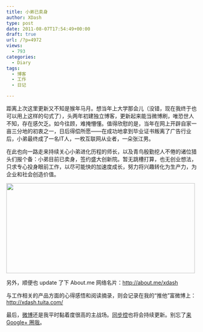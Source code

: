 ```yaml
---
title: 小弟已卖身
author: XDash
type: post
date: 2011-08-07T17:54:49+00:00
draft: true
url: /?p=4972
views:
  - 793
categories:
  - Diary
tags:
  - 博客
  - 工作
  - 日记

---
```

距离上次这里更新又不知是猴年马月。想当年上大学那会儿（没错，现在我终于也可以用上这样的句式了），头两年初建独立博客，更新起来能当微博刷，唯恐世人不知，存在感欠乏。如今往顾，难掩懵懂。值得欣慰的是，当年在网上开辟自家一亩三分地的初衷之一，日后得偿所愿——在成功地拿到毕业证书叛离了广告行业后，小弟最终成了一名IT人，一枚互联网从业者，一朵张江男。

在此也向一路走来持续关心小弟进化历程的师长，以及青鸟殷勤挖人不倦的诸位猎头们报个备：小弟目前已卖身，签约盛大创新院。暂无跳槽打算，也无创业想法，只求专心投身眼前工作，以尽可能快的加速度成长，努力将兴趣转化为生产力，为企业和社会创造价值。

[<img loading="lazy" decoding="async" class="size-full wp-image-4973 alignnone" title="aboutme" src="http://www.fanbing.net/wp-content/uploads/2011/08/aboutme.jpg" alt="" width="499" height="238" />][1]

另外，顺便也 update 了下 About.me 网络名片：<a href="http://about.me/xdash" target="_blank">http://about.me/xdash</a>

与工作相关的产品方面的心得感悟和阅读摘录，则会记录在我的“推他”富微博上：<a href="http://xdash.tuita.com/" target="_blank">http://xdash.tuita.com/</a>

最后，<a href="http://weibo.com" target="_blank">微博</a>还是我平时黏着度很高的主战场。<a href="http://www.syncoo.com" target="_blank">同步控</a>也将会持续更新。别忘了<a href="https://plus.google.com/102934416111843836425" target="_blank">来 Google+ 圈我</a>。

 [1]: http://www.fanbing.net/wp-content/uploads/2011/08/aboutme.jpg